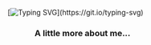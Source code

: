 [![Typing SVG](https://readme-typing-svg.herokuapp.com?color=%2336BCF7&size=25&vCenter=true&height=40&lines=Hi%2C+I'm+Mint+!;Welcome+to+my+Github+!)](https://git.io/typing-svg)




### <img scr="https://media.giphy.com/media/VgCDAzcKvsR6OM0uWg/giphy.gif" width="50"> A little more about me...


